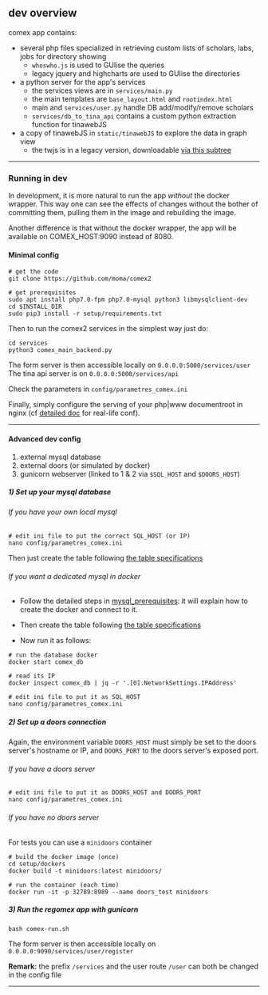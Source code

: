 
## dev overview

comex app contains:
  - several php files specialized in retrieving custom lists of scholars, labs, jobs for directory showing
    - `whoswho.js` is used to GUIise the queries
    - legacy jquery and highcharts are used to GUIise the directories
  - a python server for the app's services
    - the services views are in `services/main.py`
    - the main templates are `base_layout.html` and `rootindex.html`
    - main and `services/user.py` handle DB add/modify/remove scholars
    - `services/db_to_tina_api` contains a custom python extraction function for tinawebJS
  - a copy of tinawebJS in `static/tinawebJS` to explore the data in graph view
    - the twjs is in a legacy version, downloadable [via this subtree](https://github.com/moma/tinawebJS/tree/comex_wip)

-------

### Running in dev

In development, it is more natural to run the app *without* the docker wrapper.
This way one can see the effects of changes without the bother of committing them, pulling them in the image and rebuilding the image.

Another difference is that without the docker wrapper, the app will be available on COMEX_HOST:9090 instead of 8080.

#### Minimal config

```
# get the code
git clone https://github.com/moma/comex2

# get prerequisites
sudo apt install php7.0-fpm php7.0-mysql python3 libmysqlclient-dev
cd $INSTALL_DIR
sudo pip3 install -r setup/requirements.txt
```

Then to run the comex2 services in the simplest way just do:
```
cd services
python3 comex_main_backend.py
```
The form server is then accessible locally on `0.0.0.0:5000/services/user`
The tina api server is on `0.0.0.0:5000/services/api`

Check the parameters in `config/parametres_comex.ini`

Finally, simply configure the serving of your php|www documentroot in nginx (cf [detailed doc](https://github.com/moma/comex2/blob/master/doc/nginx_conf.md) for real-life conf).


-------

#### Advanced dev config
  1. external mysql database
  2. external doors (or simulated by docker)
  3. gunicorn webserver (linked to 1 & 2 via `$SQL_HOST` and `$DOORS_HOST`)

##### 1) Set up your mysql database

###### If you have your own local mysql
```
# edit ini file to put the correct SQL_HOST (or IP)
nano config/parametres_comex.ini
```
Then just create the table following [the table specifications](https://github.com/moma/comex2/blob/master/doc/table_specifications.md)

###### If you want a dedicated mysql in docker

  - Follow the detailed steps in [mysql_prerequisites](https://github.com/moma/comex2/blob/master/setup/dockers/mysql_prerequisites.md): it will explain how to create the docker and connect to it.

  - Then create the table following [the table specifications](https://github.com/moma/comex2/blob/master/doc/table_specifications.md)
  - Now run it as follows:

```
# run the database docker
docker start comex_db

# read its IP
docker inspect comex_db | jq -r '.[0].NetworkSettings.IPAddress'

# edit ini file to put it as SQL_HOST
nano config/parametres_comex.ini
```

##### 2) Set up a doors connection
Again, the environment variable `DOORS_HOST` must simply be set to the doors server's hostname or IP, and `DOORS_PORT` to the doors server's exposed port.

###### If you have a doors server
```
# edit ini file to put it as DOORS_HOST and DOORS_PORT
nano config/parametres_comex.ini
```

###### If you have no doors server

For tests you can use a `minidoors` container
```
# build the docker image (once)
cd setup/dockers
docker build -t minidoors:latest minidoors/

# run the container (each time)
docker run -it -p 32789:8989 --name doors_test minidoors
```

##### 3) Run the regomex app with gunicorn
```
bash comex-run.sh
```

The form server is then accessible locally on `0.0.0.0:9090/services/user/register`

**Remark:** the prefix `/services` and the user route `/user` can both be changed in the config file

-------
